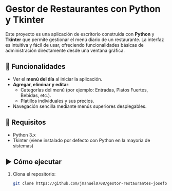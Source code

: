 # Gestor de Restaurantes con Python y Tkinter

Este proyecto es una aplicación de escritorio construida con **Python** y **Tkinter** que permite gestionar el menú diario de un restaurante. La interfaz es intuitiva y fácil de usar, ofreciendo funcionalidades básicas de administración directamente desde una ventana gráfica.

## 🧰 Funcionalidades

- Ver el **menú del día** al iniciar la aplicación.
- **Agregar, eliminar y editar**:
  - Categorías del menú (por ejemplo: Entradas, Platos Fuertes, Bebidas, etc.).
  - Platillos individuales y sus precios.
- Navegación sencilla mediante menús superiores desplegables.

## 🚀 Requisitos

- Python 3.x
- Tkinter (viene instalado por defecto con Python en la mayoría de sistemas)

## ▶️ Cómo ejecutar

1. Clona el repositorio:
   ```bash
   git clone https://github.com/jmanuel0708/gestor-restaurantes-josefo